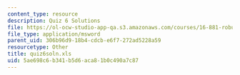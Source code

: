 ```yaml
---
content_type: resource
description: Quiz 6 Solutions
file: https://ol-ocw-studio-app-qa.s3.amazonaws.com/courses/16-881-robust-system-design-summer-1998/5ae698c6b341b5d6aca81b0c490a7c87_quiz6soln.xls
file_type: application/msword
parent_uid: 306b96d9-18b4-cdcb-e6f7-272ad5228a59
resourcetype: Other
title: quiz6soln.xls
uid: 5ae698c6-b341-b5d6-aca8-1b0c490a7c87
---
```

